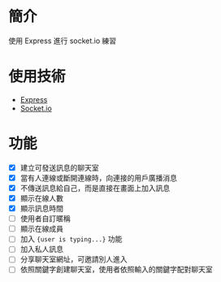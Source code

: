 # 簡介
使用 Express 進行 socket.io 練習

# 使用技術
- [Express](https://expressjs.com/zh-tw)
- [Socket.io](https://socket.io)

# 功能
- [x] 建立可發送訊息的聊天室
- [x] 當有人連線或斷開連線時，向連接的用戶廣播消息
- [x] 不傳送訊息給自己，而是直接在畫面上加入訊息
- [x] 顯示在線人數
- [x] 顯示訊息時間
- [ ] 使用者自訂暱稱
- [ ] 顯示在線成員
- [ ] 加入 `{user is typing...}` 功能
- [ ] 加入私人訊息
- [ ] 分享聊天室網址，可邀請別人進入
- [ ] 依照關鍵字創建聊天室，使用者依照輸入的關鍵字配對聊天室
